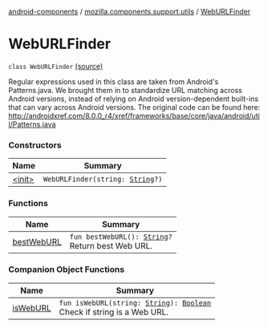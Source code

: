 [android-components](../../index.md) / [mozilla.components.support.utils](../index.md) / [WebURLFinder](./index.md)

# WebURLFinder

`class WebURLFinder` [(source)](https://github.com/mozilla-mobile/android-components/blob/master/components/support/utils/src/main/java/mozilla/components/support/utils/WebURLFinder.kt#L22)

Regular expressions used in this class are taken from Android's Patterns.java.
We brought them in to standardize URL matching across Android versions, instead of relying
on Android version-dependent built-ins that can vary across Android versions.
The original code can be found here:
http://androidxref.com/8.0.0_r4/xref/frameworks/base/core/java/android/util/Patterns.java

### Constructors

| Name | Summary |
|---|---|
| [&lt;init&gt;](-init-.md) | `WebURLFinder(string: `[`String`](https://kotlinlang.org/api/latest/jvm/stdlib/kotlin/-string/index.html)`?)` |

### Functions

| Name | Summary |
|---|---|
| [bestWebURL](best-web-u-r-l.md) | `fun bestWebURL(): `[`String`](https://kotlinlang.org/api/latest/jvm/stdlib/kotlin/-string/index.html)`?`<br>Return best Web URL. |

### Companion Object Functions

| Name | Summary |
|---|---|
| [isWebURL](is-web-u-r-l.md) | `fun isWebURL(string: `[`String`](https://kotlinlang.org/api/latest/jvm/stdlib/kotlin/-string/index.html)`): `[`Boolean`](https://kotlinlang.org/api/latest/jvm/stdlib/kotlin/-boolean/index.html)<br>Check if string is a Web URL. |
